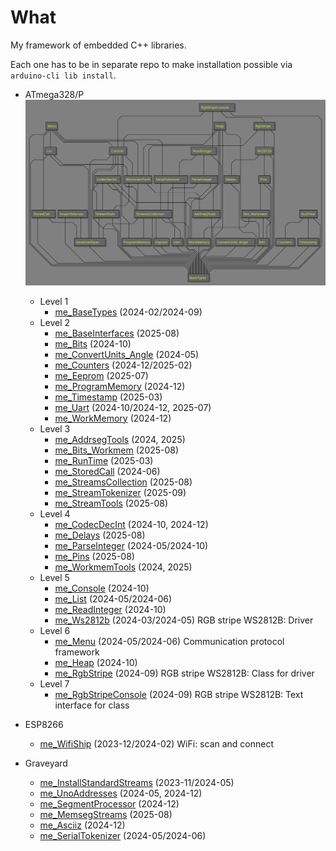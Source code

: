 # What

My framework of embedded C++ libraries.

Each one has to be in separate repo to make installation possible
via `arduino-cli lib install`.

* ATmega328/P
  ![Dependency graph][Dependency graph]
  * Level 1
    * [me_BaseTypes][me_BaseTypes] (2024-02/2024-09)
  * Level 2
    * [me_BaseInterfaces][me_BaseInterfaces] (2025-08)
    * [me_Bits][me_Bits] (2024-10)
    * [me_ConvertUnits_Angle][me_ConvertUnits_Angle] (2024-05)
    * [me_Counters][me_Counters] (2024-12/2025-02)
    * [me_Eeprom][me_Eeprom] (2025-07)
    * [me_ProgramMemory][me_ProgramMemory] (2024-12)
    * [me_Timestamp][me_Timestamp] (2025-03)
    * [me_Uart][me_Uart] (2024-10/2024-12, 2025-07)
    * [me_WorkMemory][me_WorkMemory] (2024-12)
  * Level 3
    * [me_AddrsegTools][me_AddrsegTools] (2024, 2025)
    * [me_Bits_Workmem][me_Bits_Workmem] (2025-08)
    * [me_RunTime][me_RunTime] (2025-03)
    * [me_StoredCall][me_StoredCall] (2024-06)
    * [me_StreamsCollection][me_StreamsCollection] (2025-08)
    * [me_StreamTokenizer][me_StreamTokenizer] (2025-09)
    * [me_StreamTools][me_StreamTools] (2025-08)
  * Level 4
    * [me_CodecDecInt][me_CodecDecInt] (2024-10, 2024-12)
    * [me_Delays][me_Delays] (2025-08)
    * [me_ParseInteger][me_ParseInteger] (2024-05/2024-10)
    * [me_Pins][me_Pins] (2025-08)
    * [me_WorkmemTools][me_WorkmemTools] (2024, 2025)
  * Level 5
    * [me_Console][me_Console] (2024-10)
    * [me_List][me_List] (2024-05/2024-06)
    * [me_ReadInteger][me_ReadInteger] (2024-10)
    * [me_Ws2812b][me_Ws2812b] (2024-03/2024-05) RGB stripe WS2812B: Driver
  * Level 6
    * [me_Menu][me_Menu] (2024-05/2024-06) Communication protocol framework
    * [me_Heap][me_Heap] (2024-10)
    * [me_RgbStripe][me_RgbStripe] (2024-09) RGB stripe WS2812B: Class for driver
  * Level 7
    * [me_RgbStripeConsole][me_RgbStripeConsole] (2024-09) RGB stripe WS2812B: Text interface for class

* ESP8266
  * [me_WifiShip][me_WifiShip] (2023-12/2024-02) WiFi: scan and connect

* Graveyard
  * [me_InstallStandardStreams][me_InstallStandardStreams] (2023-11/2024-05)
  * [me_UnoAddresses][me_UnoAddresses] (2024-05, 2024-12)
  * [me_SegmentProcessor][me_SegmentProcessor] (2024-12)
  * [me_MemsegStreams][me_MemsegStreams] (2025-08)
  * [me_Asciiz][me_Asciiz] (2024-12)
  * [me_SerialTokenizer][me_SerialTokenizer] (2024-05/2024-06)

[Dependency graph]: https://raw.githubusercontent.com/martin-eden/Embedded_Crafts/master/Parts/My%20AVR%20framework.svg

[me_BaseTypes]: https://github.com/martin-eden/Embedded-me_BaseTypes

[me_BaseInterfaces]: https://github.com/martin-eden/Embedded-me_BaseInterfaces
[me_Bits]: https://github.com/martin-eden/Embedded-me_Bits
[me_ConvertUnits_Angle]: https://github.com/martin-eden/Embedded-me_ConvertUnits_Angle
[me_Counters]: https://github.com/martin-eden/Embedded-me_Counters
[me_Eeprom]: https://github.com/martin-eden/Embedded-me_Eeprom
[me_ProgramMemory]: https://github.com/martin-eden/Embedded-me_ProgramMemory
[me_Timestamp]: https://github.com/martin-eden/Embedded-me_Timestamp
[me_Uart]: https://github.com/martin-eden/Embedded-me_Uart
[me_WorkMemory]: https://github.com/martin-eden/Embedded-me_WorkMemory

[me_AddrsegTools]: https://github.com/martin-eden/Embedded-me_AddrsegTools
[me_Bits_Workmem]: https://github.com/martin-eden/Embedded-me_Bits_Workmem
[me_RunTime]: https://github.com/martin-eden/Embedded-me_RunTime
[me_StoredCall]: https://github.com/martin-eden/Embedded-me_StoredCall
[me_StreamTokenizer]: https://github.com/martin-eden/Embedded-me_StreamTokenizer
[me_StreamsCollection]: https://github.com/martin-eden/Embedded-me_StreamsCollection
[me_StreamTools]: https://github.com/martin-eden/Embedded-me_StreamTools

[me_CodecDecInt]: https://github.com/martin-eden/Embedded-me_CodecDecInt
[me_Delays]: https://github.com/martin-eden/Embedded-me_Delays
[me_ParseInteger]: https://github.com/martin-eden/Embedded-me_ParseInteger
[me_Pins]: https://github.com/martin-eden/Embedded-me_Pins
[me_WorkmemTools]: https://github.com/martin-eden/Embedded-me_WorkmemTools

[me_Console]: https://github.com/martin-eden/Embedded-me_Console
[me_List]: https://github.com/martin-eden/Embedded-me_List
[me_ReadInteger]: https://github.com/martin-eden/Embedded-me_ReadInteger
[me_Ws2812b]: https://github.com/martin-eden/Embedded-me_Ws2812b

[me_Heap]: https://github.com/martin-eden/Embedded-me_Heap
[me_Menu]: https://github.com/martin-eden/Embedded-me_Menu
[me_RgbStripe]: https://github.com/martin-eden/Embedded-me_RgbStripe

[me_RgbStripeConsole]: https://github.com/martin-eden/Embedded-me_RgbStripeConsole

[me_WifiShip]: https://github.com/martin-eden/Embedded-me_WifiShip

[me_InstallStandardStreams]: https://github.com/martin-eden/Embedded-me_InstallStandardStreams
[me_UnoAddresses]: https://github.com/martin-eden/Embedded-me_UnoAddresses
[me_SegmentProcessor]: https://github.com/martin-eden/Embedded-me_SegmentProcessor
[me_MemsegStreams]: https://github.com/martin-eden/Embedded-me_MemsegStreams
[me_Asciiz]: https://github.com/martin-eden/Embedded-me_Asciiz
[me_SerialTokenizer]: https://github.com/martin-eden/Embedded-me_SerialTokenizer
